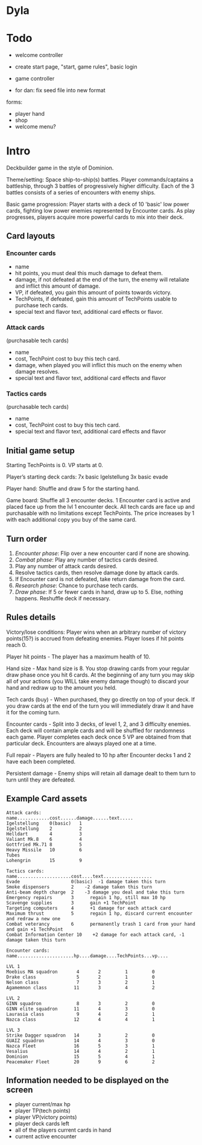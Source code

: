 # Dyla

# Todo

- welcome controller
- create start page, "start, game rules", basic login
- game controller

- for dan: fix seed file into new format

forms:
- player hand
- shop
- welcome menu?

# Intro

Deckbuilder game in the style of Dominion.

Theme/setting:  Space ship-to-ship(s) battles.  Player commands/captains a battleship, through 3 battles of progressively higher difficulty.  Each of the 3 battles consists of a series of encounters with enemy ships.

Basic game progression: Player starts with a deck of 10 'basic' low power cards, fighting low power enemies represented by Encounter cards.  As play progresses, players acquire more powerful cards to mix into their deck.

## Card layouts

### Encounter cards
- name
- hit points, you must deal this much damage to defeat them.
- damage, if not defeated at the end of the turn, the enemy will retaliate and inflict this amount of damage.
- VP, if defeated, you gain this amount of points towards victory.
- TechPoints, if defeated, gain this amount of TechPoints usable to purchase tech cards.
- special text and flavor text, additional card effects or flavor.

### Attack cards
(purchasable tech cards)

- name
- cost, TechPoint cost to buy this tech card.
- damage, when played you will inflict this much on the enemy when damage resolves.
- special text and flavor text, additional card effects and flavor

### Tactics cards
(purchasable tech cards)

- name
- cost, TechPoint cost to buy this tech card.
- special text and flavor text, additional card effects and flavor


## Initial game setup

Starting TechPoints is 0.
VP starts at 0.

Player’s starting deck cards:
7x basic Igelstellung
3x basic evade

Player hand:
Shuffle and draw 5 for the starting hand.

Game board:
Shuffle all 3 encounter decks.  1 Encounter card is active and placed face up from the lvl 1 encounter deck.
All tech cards are face up and purchasable with no limitations except TechPoints.  The price increases by 1 with each additional copy you buy of the same card.

## Turn order

1. *Encounter phase*: Flip over a new encounter card if none are showing.
2. *Combat phase*: Play any number of tactics cards desired.
3. Play any number of attack cards desired.
4. Resolve tactics cards, then resolve damage done by attack cards.
5. If Encounter card is not defeated, take return damage from the card.
6. *Research phase*: Chance to purchase tech cards.
7. *Draw phase*: If 5 or fewer cards in hand, draw up to 5.  Else, nothing happens.  Reshuffle deck if necessary.

## Rules details

Victory/lose conditions: Player wins when an arbitrary number of victory points(15?) is accrued from defeating enemies.  Player loses if hit points reach 0.

Player hit points - The player has a maximum health of 10.

Hand size - Max hand size is 8.  You stop drawing cards from your regular draw phase once you hit 6 cards.  At the beginning of any turn you may skip all of your actions (you WILL take enemy damage though) to discard your hand and redraw up to the amount you held.

Tech cards (buy) - When purchased, they go directly on top of your deck.  If you draw cards at the end of the turn you will immediately draw it and have it for the coming turn.

Encounter cards - Split into 3 decks, of level 1, 2, and 3 difficulty enemies.  Each deck will contain ample cards and will be shuffled for randomness each game.  Player completes each deck once 5 VP are obtained from that particular deck.  Encounters are always played one at a time.

Full repair - Players are fully healed to 10 hp after Encounter decks 1 and 2 have each been completed.

Persistent damage - Enemy ships will retain all damage dealt to them turn to turn until they are defeated.

## Example Card assets

```
Attack cards:
name............cost......damage......text.....
Igelstellung    0(basic)   1
Igelstellung    2          2
Helldart        4          3
Valiant Mk.8    6          4
Gottfried Mk.71 8          5
Heavy Missile   10         6
Tubes
Lohengrin       15         9
```

```
Tactics cards:
name....................cost....text..................
Evade                   0(basic)  -1 damage taken this turn
Smoke dispensers        2    -2 damage taken this turn
Anti-beam depth charge  2    -3 damage you deal and take this turn
Emergency repairs       3      regain 1 hp, still max 10 hp
Scavenge supplies       3      gain +1 TechPoint
Targeting computers     4      +1 damage for each attack card
Maximum thrust          5      regain 1 hp, discard current encounter and redraw a new one
Combat veterancy        6      permanently trash 1 card from your hand and gain +1 TechPoint
Combat Information Center 10    +2 damage for each attack card, -1 damage taken this turn
```

```
Encounter cards:
name.....................hp....damage....TechPoints...vp....

LVL 1
Moebius MA squadron       4       2         1         0
Drake class               5       2         1         0
Nelson class              7       3         2         1
Agamemnon class          11       3         4         2

LVL 2
GINN squadron             8       3         2         0
GINN elite squadron      11       4         3         0
Laurasia class            9       4         2         1
Nazca class              12       4         4         1

LVL 3
Strike Dagger squadron   14       3         2         0
GUAIZ squadron           14       4         3         0
Nazca Fleet              16       5         3         1
Vesalius                 14       4         2         1
Dominion                 15       5         4         1
Peacemaker Fleet         20       9         6         2
```

## Information needed to be displayed on the screen

- player current/max hp
- player TP(tech points)
- player VP(victory points)
- player deck cards left
- all of the players current cards in hand
- current active encounter
